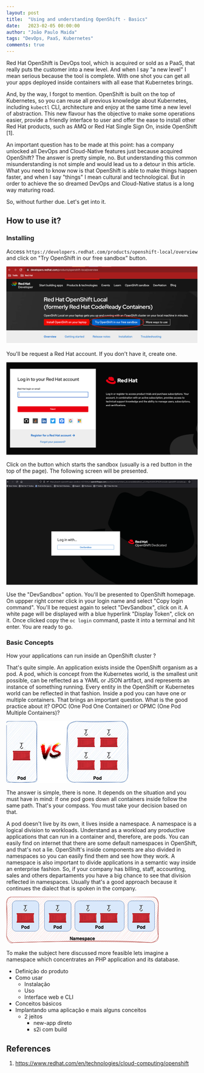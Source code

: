 ```yaml
---
layout: post
title:  "Using and understanding OpenShift - Basics"
date:   2023-02-05 00:00:00
author: "João Paulo Maida"
tags: "DevOps, PaaS, Kubernetes"
comments: true
---
```


Red Hat OpenShift is DevOps tool, which is acquired or sold as a PaaS, that really puts the customer into a new level. And when I say "a new level" I mean serious because the tool is complete. With one shot you can get all your apps deployed inside containers with all ease that Kubernetes brings.

And, by the way, I forgot to mention. OpenShift is built on the top of Kubernetes, so you can reuse all previous knowledge about Kubernetes, including `kubectl` CLI, architecture and enjoy at the same time a new level of abstraction. This new flavour has the objective to make some operations easier, provide a friendly interface to user and offer the ease to install other Red Hat products, such as AMQ or Red Hat Single Sign On, inside OpenShift [1].

An important question has to be made at this point: has a company unlocked all DevOps and Cloud-Native features just because acquired OpenShift? The answer is pretty simple, no. But understanding this common misunderstanding is not simple and would lead us to a detour in this article. What you need to know now is that OpenShift is able to make things happen faster, and when I say "things" I mean cultural and technological. But in order to achieve the so dreamed DevOps and Cloud-Native status is a long way maturing road.

So, without further due. Let's get into it.

## How to use it?

### Installing

Access `https://developers.redhat.com/products/openshift-local/overview` and click on "Try OpenShift in our free sandbox" button.

![Try OpenShift in our free sandbox](/assets/img/using-and-understanding-openshift-basics/sandbox.jpg)

You'll be request a Red Hat account. If you don't have it, create one.

![Red Hat login](/assets/img/using-and-understanding-openshift-basics/red-hat-login.png)

Click on the button which starts the sandbox (usually is a red button in the top of the page). The following screen will be presented.

![OpenShift login](/assets/img/using-and-understanding-openshift-basics/openshift-login.png)

Use the "DevSandbox" option. You'll be presented to OpenShift homepage. On uppper right corner click in your login name and select "Copy login command". You'll be request again to select "DevSandbox", click on it. A white page will be displayed with a blue hyperlink "Display Token", click on it. Once clicked copy the `oc login` command, paste it into a terminal and hit enter. You are ready to go.

### Basic Concepts

How your applications can run inside an OpenShift cluster ?

That's quite simple. An application exists inside the OpenShift organism as a pod. A pod, which is concept from the Kubernetes world, is the smallest unit possible, can be reflected as a YAML or JSON artifact, and represents an instance of something running. Every entity in the OpenShift or Kubernetes world can be reflected in that fashion. Inside a pod you can have one or multiple containers. That brings an important question. What is the good practice about it? OPOC (One Pod One Container) or OPMC (One Pod Multiple Containers)?

![OPOC x OPMC](/assets/img/using-and-understanding-openshift-basics/opoc-opmc.jpg)

The answer is simple, there is none. It depends on the situation and you must have in mind: if one pod goes down all containers inside follow the same path. That's your compass. You must take your decision based on that.

A pod doesn't live by its own, it lives inside a namespace. A namespace is a logical division to workloads. Understand as a workload any productive applications that can run in a container and, therefore, are pods. You can easily find on internet that there are some default namespaces in OpenShift, and that's not a lie. OpenShift's inside components are also divided in namespaces so you can easily find them and see how they work. A namespace is also important to divide applications in a semantic way inside an enterprise fashion. So, if your company has billing, staff, accounting, sales and others departaments you have a big chance to see that division reflected in namespaces. Usually that's a good approach because it continues the dialect that is spoken in the company.

![Namespace and containers](/assets/img/using-and-understanding-openshift-basics/namespace_and_containers.jpg)

To make the subject here discussed more feasible lets imagine a namespace which concentrates an PHP application and its database.





* Definição do produto
* Como usar
    * Instalação
    * Uso
    * Interface web e CLI
* Conceitos básicos
* Implantando uma aplicação e mais alguns conceitos
    * 2 jeitos
        * new-app direto
        * s2i com build

## References

1. https://www.redhat.com/en/technologies/cloud-computing/openshift